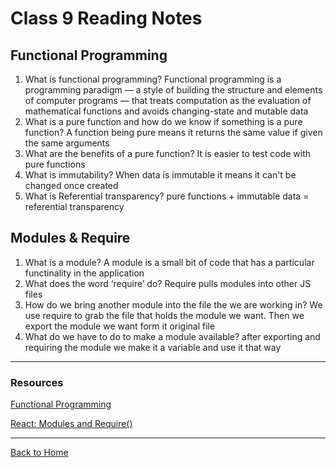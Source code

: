 # Class 9 Reading Notes

## Functional Programming

1. What is functional programming? Functional programming is a programming paradigm — a style of building the structure and elements of computer programs — that treats computation as the evaluation of mathematical functions and avoids changing-state and mutable data
2. What is a pure function and how do we know if something is a pure function? A function being pure means it returns the same value if given the same arguments
3. What are the benefits of a pure function? It is easier to test code with pure functions
4. What is immutability? When data is immutable it means it can't be changed once created
5. What is Referential transparency? pure functions + immutable data = referential transparency

## Modules & Require

1. What is a module? A module is a small bit of code that has a particular functinality in the application
2. What does the word ‘require’ do? Require pulls modules into other JS files
3. How do we bring another module into the file the we are working in? We use require to grab the file that holds the module we want. Then we export the module we want form it original file
4. What do we have to do to make a module available? after exporting and requiring the module we make it a variable and use it that way

---

### Resources

[Functional Programming](https://learn.microsoft.com/en-us/azure/architecture/best-practices/api-design)

[React: Modules and Require()](https://www.youtube.com/watch?v=xHLd36QoS4k)

---

[Back to Home](../README.md)

